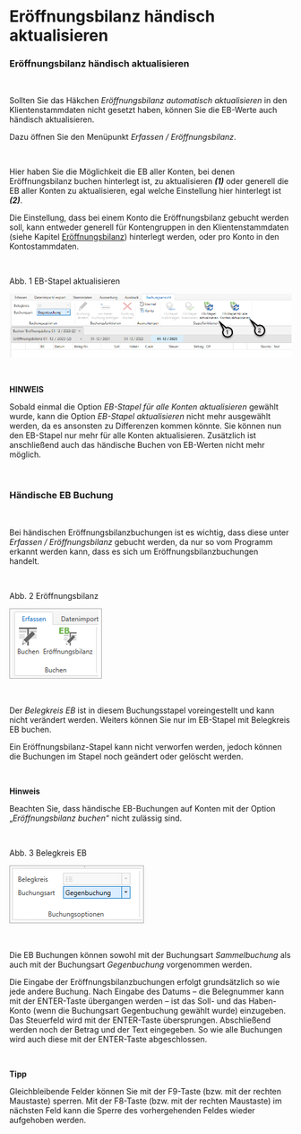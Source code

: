 # Eröffnungsbilanz händisch aktualisieren

### Eröffnungsbilanz händisch aktualisieren

&nbsp;

Sollten Sie das Häkchen *Eröffnungsbilanz automatisch aktualisieren* in den Klientenstammdaten nicht gesetzt haben, können Sie die EB-Werte auch händisch aktualisieren.&nbsp;

Dazu öffnen Sie den Menüpunkt *Erfassen / Eröffnungsbilanz*.&nbsp;

&nbsp;

Hier haben Sie die Möglichkeit die EB aller Konten, bei denen Eröffnungsbilanz buchen hinterlegt ist, zu aktualisieren ***(1)*** oder generell die EB aller Konten zu aktualisieren, egal welche Einstellung hier hinterlegt ist ***(2)***.&nbsp;

Die Einstellung, dass bei einem Konto die Eröffnungsbilanz gebucht werden soll, kann entweder generell für Kontengruppen in den Klientenstammdaten (siehe Kapitel [Eröffnungsbilanz](FIBUNext/Eroffnungsbilanz.md)) hinterlegt werden, oder pro Konto in den Kontostammdaten.

&nbsp;

Abb. 1 EB-Stapel aktualisieren

![Image](<../lib/NeuesElement44.png>)

&nbsp;

**HINWEIS**

Sobald einmal die Option *EB-Stapel für alle Konten aktualisieren* gewählt wurde, kann die Option *EB-Stapel aktualisieren* nicht mehr ausgewählt werden, da es ansonsten zu Differenzen kommen könnte. Sie können nun den EB-Stapel nur mehr für alle Konten aktualisieren. Zusätzlich ist anschließend auch das händische Buchen von EB-Werten nicht mehr möglich.

&nbsp;

### Händische EB Buchung

&nbsp;

Bei händischen Eröffnungsbilanzbuchungen ist es wichtig, dass diese unter *Erfassen / Eröffnungsbilanz* gebucht werden, da nur so vom Programm erkannt werden kann, dass es sich um Eröffnungsbilanzbuchungen handelt.&nbsp;

&nbsp;

Abb. 2 Eröffnungsbilanz

![Image](<../lib/NeuesElement43.png>)

&nbsp;

Der *Belegkreis EB* ist in diesem Buchungsstapel voreingestellt und kann nicht verändert werden. Weiters können Sie nur im EB-Stapel mit Belegkreis EB buchen.

Ein Eröffnungsbilanz-Stapel kann nicht verworfen werden, jedoch können die Buchungen im Stapel noch geändert oder gelöscht werden.

&nbsp;

**Hinweis**

Beachten Sie, dass händische EB-Buchungen auf Konten mit der Option „*Eröffnungsbilanz buchen*“ nicht zulässig sind.

&nbsp;

Abb. 3 Belegkreis EB

![Image](<../lib/NeuesElement42.png>)

&nbsp;

Die EB Buchungen können sowohl mit der Buchungsart *Sammelbuchung* als auch mit der Buchungsart *Gegenbuchung* vorgenommen werden.&nbsp;

Die Eingabe der Eröffnungsbilanzbuchungen erfolgt grundsätzlich so wie jede andere Buchung. Nach Eingabe des Datums – die Belegnummer kann mit der ENTER-Taste übergangen werden – ist das Soll- und das Haben-Konto (wenn die Buchungsart Gegenbuchung gewählt wurde) einzugeben. Das Steuerfeld wird mit der ENTER-Taste übersprungen. Abschließend werden noch der Betrag und der Text eingegeben. So wie alle Buchungen wird auch diese mit der ENTER-Taste abgeschlossen.

&nbsp;

**Tipp**

Gleichbleibende Felder können Sie mit der F9-Taste (bzw. mit der rechten Maustaste) sperren. Mit der F8-Taste (bzw. mit der rechten Maustaste) im nächsten Feld kann die Sperre des vorhergehenden Feldes wieder aufgehoben werden.

